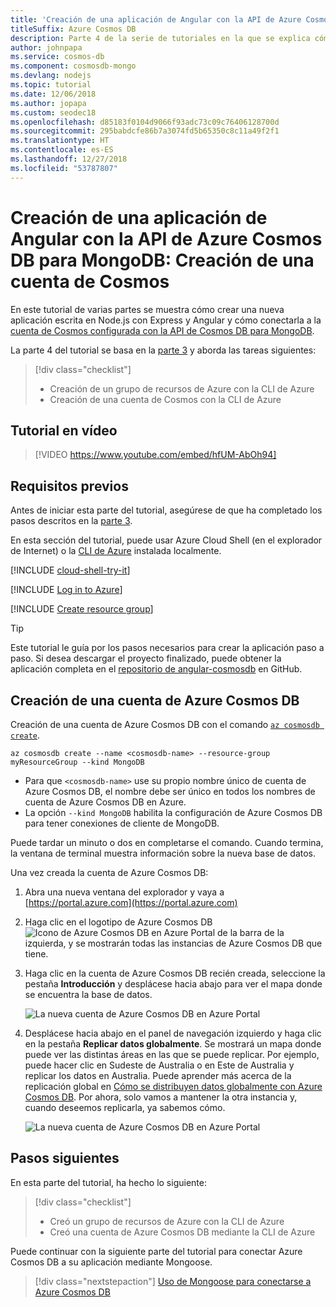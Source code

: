 ```yaml
---
title: 'Creación de una aplicación de Angular con la API de Azure Cosmos DB para MongoDB: Creación de una cuenta de Cosmos'
titleSuffix: Azure Cosmos DB
description: Parte 4 de la serie de tutoriales en la que se explica cómo crear una aplicación de MongoDB con Angular y Node en Azure Cosmos DB utilizando las mismas API que para MongoDB
author: johnpapa
ms.service: cosmos-db
ms.component: cosmosdb-mongo
ms.devlang: nodejs
ms.topic: tutorial
ms.date: 12/06/2018
ms.author: jopapa
ms.custom: seodec18
ms.openlocfilehash: d85183f0104d9066f93adc73c09c76406128700d
ms.sourcegitcommit: 295babdcfe86b7a3074fd5b65350c8c11a49f2f1
ms.translationtype: HT
ms.contentlocale: es-ES
ms.lasthandoff: 12/27/2018
ms.locfileid: "53787807"
---
```

# <a name="create-an-angular-app-with-azure-cosmos-dbs-api-for-mongodb---create-a-cosmos-account"></a>Creación de una aplicación de Angular con la API de Azure Cosmos DB para MongoDB: Creación de una cuenta de Cosmos

En este tutorial de varias partes se muestra cómo crear una nueva aplicación escrita en Node.js con Express y Angular y cómo conectarla a la [cuenta de Cosmos configurada con la API de Cosmos DB para MongoDB](mongodb-introduction.md).

La parte 4 del tutorial se basa en la [parte 3](tutorial-develop-mongodb-nodejs-part3.md) y aborda las tareas siguientes:

> [!div class="checklist"]
> * Creación de un grupo de recursos de Azure con la CLI de Azure
> * Creación de una cuenta de Cosmos con la CLI de Azure

## <a name="video-walkthrough"></a>Tutorial en vídeo

> [!VIDEO https://www.youtube.com/embed/hfUM-AbOh94]

## <a name="prerequisites"></a>Requisitos previos

Antes de iniciar esta parte del tutorial, asegúrese de que ha completado los pasos descritos en la [parte 3](tutorial-develop-mongodb-nodejs-part3.md). 

En esta sección del tutorial, puede usar Azure Cloud Shell (en el explorador de Internet) o la [CLI de Azure](https://docs.microsoft.com/cli/azure/install-azure-cli) instalada localmente.

[!INCLUDE [cloud-shell-try-it](../../includes/cloud-shell-try-it.md)]

[!INCLUDE [Log in to Azure](../../includes/login-to-azure.md)]

[!INCLUDE [Create resource group](../../includes/app-service-web-create-resource-group.md)]

> [!TIP]
> Este tutorial le guía por los pasos necesarios para crear la aplicación paso a paso. Si desea descargar el proyecto finalizado, puede obtener la aplicación completa en el [repositorio de angular-cosmosdb](https://github.com/Azure-Samples/angular-cosmosdb) en GitHub.

## <a name="create-an-azure-cosmos-db-account"></a>Creación de una cuenta de Azure Cosmos DB

Creación de una cuenta de Azure Cosmos DB con el comando [`az cosmosdb create`](/cli/azure/cosmosdb#az-cosmosdb-create).

```azurecli-interactive
az cosmosdb create --name <cosmosdb-name> --resource-group myResourceGroup --kind MongoDB
```

* Para que `<cosmosdb-name>` use su propio nombre único de cuenta de Azure Cosmos DB, el nombre debe ser único en todos los nombres de cuenta de Azure Cosmos DB en Azure.
* La opción `--kind MongoDB` habilita la configuración de Azure Cosmos DB para tener conexiones de cliente de MongoDB.

Puede tardar un minuto o dos en completarse el comando. Cuando termina, la ventana de terminal muestra información sobre la nueva base de datos. 

Una vez creada la cuenta de Azure Cosmos DB:
1. Abra una nueva ventana del explorador y vaya a [https://portal.azure.com](https://portal.azure.com)
1. Haga clic en el logotipo de Azure Cosmos DB ![Icono de Azure Cosmos DB en Azure Portal](./media/tutorial-develop-mongodb-nodejs-part4/azure-cosmos-db-icon.png) de la barra de la izquierda, y se mostrarán todas las instancias de Azure Cosmos DB que tiene.
1. Haga clic en la cuenta de Azure Cosmos DB recién creada, seleccione la pestaña **Introducción** y desplácese hacia abajo para ver el mapa donde se encuentra la base de datos. 

    ![La nueva cuenta de Azure Cosmos DB en Azure Portal](./media/tutorial-develop-mongodb-nodejs-part4/azure-cosmos-db-angular-portal.png)

4. Desplácese hacia abajo en el panel de navegación izquierdo y haga clic en la pestaña **Replicar datos globalmente**. Se mostrará un mapa donde puede ver las distintas áreas en las que se puede replicar. Por ejemplo, puede hacer clic en Sudeste de Australia o en Este de Australia y replicar los datos en Australia. Puede aprender más acerca de la replicación global en [Cómo se distribuyen datos globalmente con Azure Cosmos DB](distribute-data-globally.md). Por ahora, solo vamos a mantener la otra instancia y, cuando deseemos replicarla, ya sabemos cómo.

    ![La nueva cuenta de Azure Cosmos DB en Azure Portal](./media/tutorial-develop-mongodb-nodejs-part4/azure-cosmos-db-replicate-portal.png)

## <a name="next-steps"></a>Pasos siguientes

En esta parte del tutorial, ha hecho lo siguiente:

> [!div class="checklist"]
> * Creó un grupo de recursos de Azure con la CLI de Azure
> * Creó una cuenta de Azure Cosmos DB mediante la CLI de Azure

Puede continuar con la siguiente parte del tutorial para conectar Azure Cosmos DB a su aplicación mediante Mongoose.

> [!div class="nextstepaction"]
> [Uso de Mongoose para conectarse a Azure Cosmos DB](tutorial-develop-mongodb-nodejs-part5.md)
